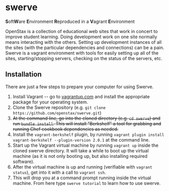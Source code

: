 swerve
======

**S**oft**W**are **E**nvironment **R**eproduced in a **V**agrant **E**nvironment

OpenStax is a collection of educational web sites that work in concert to improve student learning.  Doing development work on one site normally means interacting with the others.  Setting up development instances of all the sites (with the particular dependencies and connections) can be a pain.  Swerve is a vagrant environment with tools for easily setting up all of the sites, starting/stopping servers, checking on the status of the servers, etc.

Installation
---------------

There are just a few steps to prepare your computer for using Swerve.

1. Install Vagrant -- go to [vagrantup.com](vagrantup.com) and install the appropriate package for your operating system.
2. Clone the Swerve repository (e.g. `git clone https://github.com/openstax/swerve.git`)
3. ~~At the command line, go into the cloned directory (e.g. `cd swerve`) and run `bundle install`.  This will install "Berkshelf" a tool for grabbing and running Chef cookbook dependencies as needed.~~
4. Install the `vagrant-berkshelf` plugin, by running `vagrant plugin install vagrant-berkshelf --plugin-version 2.0.1` at the command line.
5. Start up the Vagrant virtual machine by running `vagrant up` inside the cloned swerve directory.  It will take a while to boot up the virtual machine (as it is not only booting up, but also installing required software).
6. After the virtual machine is up and running (verifiable with `vagrant status`), get into it with a call to `vagrant ssh`.  
7. This will drop you at a command prompt running inside the virtual machine.  From here type `swerve tutorial` to learn how to use swerve.